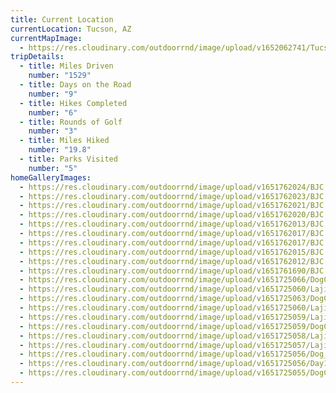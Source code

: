 ```yaml
---
title: Current Location
currentLocation: Tucson, AZ
currentMapImage:
  - https://res.cloudinary.com/outdoorrnd/image/upload/v1652062741/Tucson.1_ccemiv.png
tripDetails:
  - title: Miles Driven
    number: "1529"
  - title: Days on the Road
    number: "9"
  - title: Hikes Completed
    number: "6"
  - title: Rounds of Golf
    number: "3"
  - title: Miles Hiked
    number: "19.8"
  - title: Parks Visited
    number: "5"
homeGalleryImages:
  - https://res.cloudinary.com/outdoorrnd/image/upload/v1651762024/BJC.8_thn1ph.jpg
  - https://res.cloudinary.com/outdoorrnd/image/upload/v1651762023/BJC.10_zljhre.jpg
  - https://res.cloudinary.com/outdoorrnd/image/upload/v1651762021/BJC.9_sj6zzm.jpg
  - https://res.cloudinary.com/outdoorrnd/image/upload/v1651762020/BJC.6_ifasp4.jpg
  - https://res.cloudinary.com/outdoorrnd/image/upload/v1651762013/BJC.3_z1pgsp.jpg
  - https://res.cloudinary.com/outdoorrnd/image/upload/v1651762017/BJC.4_lxzszb.jpg
  - https://res.cloudinary.com/outdoorrnd/image/upload/v1651762017/BJC.7_lzkdfy.jpg
  - https://res.cloudinary.com/outdoorrnd/image/upload/v1651762015/BJC.2_kr253b.jpg
  - https://res.cloudinary.com/outdoorrnd/image/upload/v1651762012/BJC.5_tjfqty.jpg
  - https://res.cloudinary.com/outdoorrnd/image/upload/v1651761690/BJC.1_ixmt60.jpg
  - https://res.cloudinary.com/outdoorrnd/image/upload/v1651725066/DogCanyon.5_ujmexa.jpg
  - https://res.cloudinary.com/outdoorrnd/image/upload/v1651725060/Lajitas.5_ipzzmf.jpg
  - https://res.cloudinary.com/outdoorrnd/image/upload/v1651725063/DogCanyon.3_axqtr0.jpg
  - https://res.cloudinary.com/outdoorrnd/image/upload/v1651725060/Lajitas.1_issr2i.jpg
  - https://res.cloudinary.com/outdoorrnd/image/upload/v1651725059/Lajitas.2_fdrv65.jpg
  - https://res.cloudinary.com/outdoorrnd/image/upload/v1651725059/DogCanyon.2_bv5pmf.jpg
  - https://res.cloudinary.com/outdoorrnd/image/upload/v1651725058/Lajitas.3_ql3bly.jpg
  - https://res.cloudinary.com/outdoorrnd/image/upload/v1651725057/Lajitas.4_cx4wks.jpg
  - https://res.cloudinary.com/outdoorrnd/image/upload/v1651725056/Dog_Canyon.4_lxzusb.jpg
  - https://res.cloudinary.com/outdoorrnd/image/upload/v1651725056/Day1.PicnicArea_wxif5e.jpg
  - https://res.cloudinary.com/outdoorrnd/image/upload/v1651725055/DogCanyon.1_bwvinn.jpg
---
```

